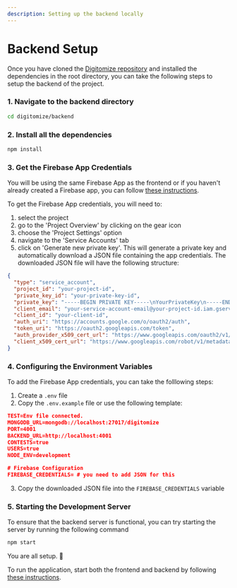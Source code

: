 ```yaml
---
description: Setting up the backend locally
---
```


# Backend Setup

Once you have cloned the [Digitomize repository](https://github.com/digitomize/digitomize.git) and installed the dependencies in the root directory, you can take the following steps to setup the backend of the project.&#x20;

### 1. Navigate to the backend directory

```sh
cd digitomize/backend
```

### 2. Install all the dependencies

```sh
npm install
```

### 3. Get the Firebase App Credentials

You will be using the same Firebase App as the frontend or if you haven't already created a Firebase app, you can follow [these instructions](https://app.gitbook.com/o/ekMF9zG3tvNrhkhDZTBE/s/S29E4JrAA1b3pzZaElxO/\~/changes/10/quick-start/frontend-setup#3.-creating-a-firebase-project.).

To get the Firebase App credentials, you will need to:

1. select the project
2. go to the 'Project Overview' by clicking on the gear icon
3. choose the 'Project Settings' option
4. navigate to the 'Service Accounts' tab
5. click on 'Generate new private key'. This will generate a private key and automatically download a JSON file containing the app credentials. The downloaded JSON file will have the following structure:

```json
{
  "type": "service_account",
  "project_id": "your-project-id",
  "private_key_id": "your-private-key-id",
  "private_key": "-----BEGIN PRIVATE KEY-----\nYourPrivateKey\n-----END PRIVATE KEY-----\n",
  "client_email": "your-service-account-email@your-project-id.iam.gserviceaccount.com",
  "client_id": "your-client-id",
  "auth_uri": "https://accounts.google.com/o/oauth2/auth",
  "token_uri": "https://oauth2.googleapis.com/token",
  "auth_provider_x509_cert_url": "https://www.googleapis.com/oauth2/v1/certs",
  "client_x509_cert_url": "https://www.googleapis.com/robot/v1/metadata/x509/your-service-account-email%40your-project-id.iam.gserviceaccount.com"
}
```

### 4. Configuring the Environment Variables

To add the Firebase App credentials, you can take the folllowing steps:

1. Create a `.env` file
2. Copy the `.env.example` file or use the following template:

```json
TEST=Env file connected.
MONGODB_URL=mongodb://localhost:27017/digitomize
PORT=4001
BACKEND_URL=http://localhost:4001
CONTESTS=true
USERS=true
NODE_ENV=development

# Firebase Configuration
FIREBASE_CREDENTIALS= # you need to add JSON for this
```

3. Copy the downloaded JSON file into the `FIREBASE_CREDENTIALS` variable

### 5. Starting the Development Server

To ensure that the backend server is functional, you can try starting the server by running the following command

```sh
npm start
```

You are all setup. 🎉

To run the application, start both the frontend and backend by following [these instructions](./#running-the-application).
